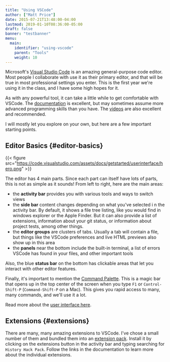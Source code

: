 ```yaml
---
title: "Using VSCode"
author: ["Matt Price"]
date: 2015-07-21T13:48:00-04:00
lastmod: 2019-01-10T08:36:00-05:00
draft: false
banner: "testbanner"
menu:
  main:
    identifier: "using-vscode"
    parent: "Tools"
    weight: 10
---
```


Microsoft's [Visual Studio Code](https://code.visualstudio.com/) is an amazing general-purpose code editor. Most people I collaborate with use it as their primary editor, and that will be true in most professional settings you enter. This is the first year we're using it in the class, and I have some high hopes for it.

As with any powerful tool, it can take a little while to get comfortable with VSCode. The [documentation](https://code.visualstudio.com/docs) is excellent, but may sometimes assume more advanced programming skills than you have. The [videos](https://code.visualstudio.com/docs/getstarted/introvideos) are also excellent and recommended.

I will mostly let you explore on your own, but here are a few important starting points.


## Editor Basics {#editor-basics}

{{< figure src="https://code.visualstudio.com/assets/docs/getstarted/userinterface/hero.png" >}}

The editor has 4 main parts. Since each part can itself have lots of parts, this is not as simple as it sounds! From left to right, here are the main areas:

-   the **activity bar** provides you with various tools and ways to switch views
-   the **side bar** content changes depending on what you've selected i n the activity bar.  By default, it shows a file tree listing, like you would find in windows explorer or the Apple Finder.  But it can also provide a list of extensions, information about your git status, or information about project tests, among other things.
-   the **editor groups** are clusters of tabs. Usually a tab will contain a file, but things like the VSCode preferences and live HTML previews also show up in this area
-   the **panels** near the bottom include the built-in terminal, a list of errors VSCode has found in your files, and other important tools

Also, the blue **status bar** on the bottom has clickable areas that let you interact with other editor features.

Finally, it's important to mention the [Command Palette](https://code.visualstudio.com/docs/getstarted/userinterface#%5Fcommand-palette). This is a magic bar that opens up in the top center of the screen when you type `F1` or `Control-Shift-P` (`Command-Shift-P` on a Mac). This gives you rapid access to many, many commands, and we'll use it a lot.

Read more about the [user interface here](https://code.visualstudio.com/docs/getstarted/userinterface).


## Extensions {#extensions}

There are many, many amazing extensions to VSCode. I've chose a small number of them and bundled them into an [extension pack](https://marketplace.visualstudio.com/items?itemName=digital-history.history-hack-pack). Install it by clicking on the extensions button in the activity bar and typing searching for `History Hack Pack`. Follow the links in the documentation to learn more about the individual extensions.
